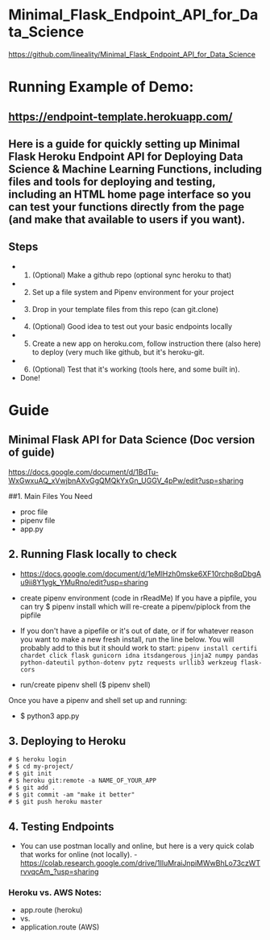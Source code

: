 # Minimal_Flask_Endpoint_API_for_Data_Science
https://github.com/lineality/Minimal_Flask_Endpoint_API_for_Data_Science

# Running Example of Demo: 
## https://endpoint-template.herokuapp.com/

## Here is a guide for quickly setting up Minimal Flask Heroku Endpoint API for Deploying Data Science &amp; Machine Learning Functions, including files and tools for deploying and testing, including an HTML home page interface so you can test your functions directly from the page (and make that available to users if you want).

## Steps
- 1. (Optional) Make a github repo (optional sync heroku to that)
- 2. Set up a file system and Pipenv environment for your project
- 3. Drop in your template files from this repo (can git.clone) 
- 4. (Optional) Good idea to test out your basic endpoints locally
- 5. Create a new app on heroku.com, follow instruction there (also here) to deploy (very much like github, but it's heroku-git. 
- 6. (Optional) Test that it's working (tools here, and some built in). 
- Done!

# Guide 

## Minimal Flask API for Data Science (Doc version of guide)
https://docs.google.com/document/d/1BdTu-WxGwxuAQ_xVwjbnAXvGgQMQkYxGn_UGGV_4pPw/edit?usp=sharing

##1. Main Files You Need
- proc file
- pipenv file
- app.py
	
## 2. Running Flask locally to check
- https://docs.google.com/document/d/1eMlHzh0mske6XF10rchp8qDbgAu9ii8Y1ygk_YMuRno/edit?usp=sharing

- create pipenv environment (code in rReadMe)
If you have a pipfile, you can try $ pipenv install
which will re-create a pipenv/piplock from the pipfile

- If you don't have a pipefile or it's out of date, or if for whatever reason you want to make a new fresh install, run the line below. You will probably add to this but it should work to start:
```pipenv install certifi chardet click flask gunicorn idna itsdangerous jinja2 numpy pandas python-dateutil python-dotenv pytz requests urllib3 werkzeug flask-cors```

- run/create pipenv shell ($ pipenv shell)

Once you have a pipenv and shell set up and running:
- $ python3 app.py

## 3. Deploying to Heroku
```
# $ heroku login
# $ cd my-project/
# $ git init
# $ heroku git:remote -a NAME_OF_YOUR_APP
# $ git add .
# $ git commit -am "make it better"
# $ git push heroku master
```

## 4. Testing Endpoints
- You can use postman locally and online, but here is a very quick colab that works for online (not locally).
-https://colab.research.google.com/drive/1IluMraiJnpiMWwBhLo73czWTrvvqcAm_?usp=sharing




### Heroku vs. AWS Notes:
- app.route (heroku)
- vs.
- application.route (AWS)



